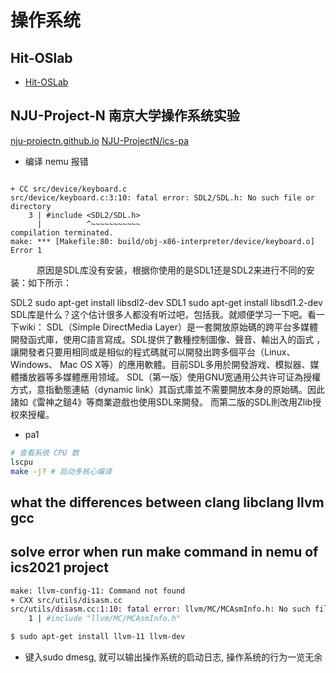 # 操作系统

## Hit-OSlab
* [Hit-OSLab](git@github.com:hoverwinter/HIT-OSLab.git)

## NJU-Project-N 南京大学操作系统实验
[nju-projectn.github.io](https://nju-projectn.github.io/ics-pa-gitbook/ics2020/0.6.html)
[NJU-ProjectN/ics-pa](https://github.com/NJU-ProjectN/ics-pa)

* 编译 nemu 报错
```text

+ CC src/device/keyboard.c
src/device/keyboard.c:3:10: fatal error: SDL2/SDL.h: No such file or directory
    3 | #include <SDL2/SDL.h>
      |          ^~~~~~~~~~~~
compilation terminated.
make: *** [Makefile:80: build/obj-x86-interpreter/device/keyboard.o] Error 1
```
　　　原因是SDL库没有安装，根据你使用的是SDL1还是SDL2来进行不同的安装：如下所示：

SDL2
sudo apt-get install libsdl2-dev
SDL1
sudo apt-get install libsdl1.2-dev
SDL库是什么？这个估计很多人都没有听过吧，包括我。就顺便学习一下吧。看一下wiki：
SDL（Simple DirectMedia Layer）是一套開放原始碼的跨平台多媒體開發函式庫，使用C語言寫成。SDL提供了數種控制圖像、聲音、輸出入的函式
，讓開發者只要用相同或是相似的程式碼就可以開發出跨多個平台（Linux、Windows、
Mac OS X等）的應用軟體。目前SDL多用於開發游戏、模拟器、媒體播放器等多媒體應用领域。
SDL（第一版）使用GNU宽通用公共许可证為授權方式，意指動態連結（dynamic link）其函式庫並不需要開放本身的原始碼。因此諸如《雷神之鎚4》等商業遊戲也使用SDL來開發。
而第二版的SDL則改用Zlib授权來授權。

* pa1
```bash
# 查看系统 CPU 数
lscpu
make -j? # 启动多核心编译
```

## what the differences between clang libclang llvm gcc 

## solve error when run make command in nemu of ics2021 project 
```bash
make: llvm-config-11: Command not found
+ CXX src/utils/disasm.cc
src/utils/disasm.cc:1:10: fatal error: llvm/MC/MCAsmInfo.h: No such file or directory
    1 | #include "llvm/MC/MCAsmInfo.h"

$ sudo apt-get install llvm-11 llvm-dev
```
*  键入sudo dmesg, 就可以输出操作系统的启动日志, 操作系统的行为一览无余

